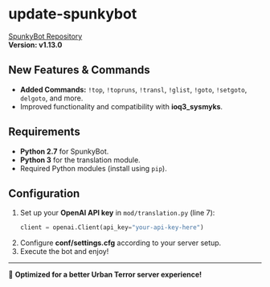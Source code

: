 # update-spunkybot

[SpunkyBot Repository](https://github.com/SpunkyBot/spunkybot)  
**Version: v1.13.0**

## New Features & Commands
- **Added Commands:** `!top`, `!topruns`, `!transl`, `!glist`, `!goto`, `!setgoto`, `delgoto`, and more.
- Improved functionality and compatibility with **ioq3_sysmyks**.

## Requirements
- **Python 2.7** for SpunkyBot.
- **Python 3** for the translation module.
- Required Python modules (install using `pip`).

## Configuration
1. Set up your **OpenAI API key** in `mod/translation.py` (line 7):
   ```python
   client = openai.Client(api_key="your-api-key-here")
   ```
2. Configure **conf/settings.cfg** according to your server setup.
3. Execute the bot and enjoy!

---
🚀 **Optimized for a better Urban Terror server experience!**
